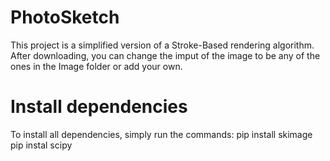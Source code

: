 # PhotoSketch
This project is a simplified version of a Stroke-Based rendering algorithm. After downloading, you can change the imput of the image to be any of the ones in the Image folder or add your own. 

# Install dependencies
To install all dependencies, simply run the commands:
pip install skimage
pip instal scipy

